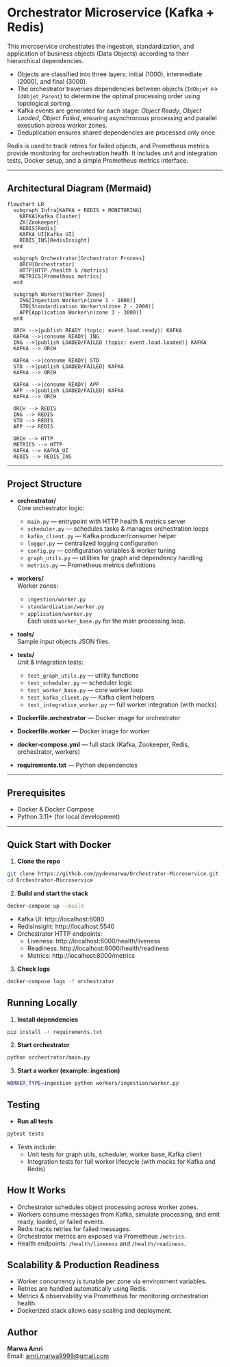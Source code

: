 # Orchestrator Microservice (Kafka + Redis)

This microservice orchestrates the ingestion, standardization, and application of business objects (Data Objects) according to their hierarchical dependencies.

- Objects are classified into three layers: initial (1000), intermediate (2000), and final (3000).
- The orchestrator traverses dependencies between objects (`IdObjet` ↔ `IdObjet_Parent`) to determine the optimal processing order using topological sorting.
- Kafka events are generated for each stage: *Object Ready*, *Object Loaded*, *Object Failed*, ensuring asynchronous processing and parallel execution across worker zones.
- Deduplication ensures shared dependencies are processed only once.

Redis is used to track retries for failed objects, and Prometheus metrics provide monitoring for orchestration health.
It includes unit and integration tests, Docker setup, and a simple Prometheus metrics interface.

---

## Architectural Diagram (Mermaid)

```mermaid
flowchart LR
  subgraph Infra[KAFKA + REDIS + MONITORING]
    KAFKA[Kafka Cluster]
    ZK[Zookeeper]
    REDIS[Redis]
    KAFKA_UI[Kafka UI]
    REDIS_INS[RedisInsight]
  end

  subgraph Orchestrator[Orchestrator Process]
    ORCH[Orchestrator]
    HTTP[HTTP /health & /metrics]
    METRICS[Prometheus metrics]
  end

  subgraph Workers[Worker Zones]
    ING[Ingestion Worker\n(zone 1 - 1000)]
    STD[Standardization Worker\n(zone 2 - 2000)]
    APP[Application Worker\n(zone 3 - 3000)]
  end

  ORCH -->|publish READY (topic: event.load.ready)| KAFKA
  KAFKA -->|consume READY| ING
  ING -->|publish LOADED/FAILED (topic: event.load.loaded)| KAFKA
  KAFKA --> ORCH

  KAFKA -->|consume READY| STD
  STD -->|publish LOADED/FAILED| KAFKA
  KAFKA --> ORCH

  KAFKA -->|consume READY| APP
  APP -->|publish LOADED/FAILED| KAFKA
  KAFKA --> ORCH

  ORCH --> REDIS
  ING --> REDIS
  STD --> REDIS
  APP --> REDIS

  ORCH --> HTTP
  METRICS --> HTTP
  KAFKA --> KAFKA_UI
  REDIS --> REDIS_INS
```

---
## Project Structure

- **orchestrator/**  
  Core orchestrator logic:
  - `main.py` — entrypoint with HTTP health & metrics server  
  - `scheduler.py` — schedules tasks & manages orchestration loops  
  - `kafka_client.py` — Kafka producer/consumer helper  
  - `logger.py` — centralized logging configuration  
  - `config.py` — configuration variables & worker tuning  
  - `graph_utils.py` — utilities for graph and dependency handling  
  - `metrics.py` — Prometheus metrics definitions 

- **workers/**  
  Worker zones:
  - `ingestion/worker.py`  
  - `standardization/worker.py`  
  - `application/worker.py`  
  Each uses `worker_base.py` for the main processing loop.

- **tools/**  
  Sample input objects JSON files.

- **tests/**  
  Unit & integration tests:
  - `test_graph_utils.py` — utility functions  
  - `test_scheduler.py` — scheduler logic  
  - `test_worker_base.py` — core worker loop  
  - `test_kafka_client.py` — Kafka client helpers  
  - `test_integration_worker.py` — full worker integration (with mocks)

- **Dockerfile.orchestrator** — Docker image for orchestrator  
- **Dockerfile.worker** — Docker image for worker  
- **docker-compose.yml** — full stack (Kafka, Zookeeper, Redis, orchestrator, workers)  
- **requirements.txt** — Python dependencies  

---

## Prerequisites

- Docker & Docker Compose  
- Python 3.11+ (for local development)  

---

## Quick Start with Docker

1. **Clone the repo**  
```bash
git clone https://github.com/pydevmarwa/Orchestrator-Microservice.git
cd Orchestrator-Microservice
```

2. **Build and start the stack**  
```bash
docker-compose up --build
```

- Kafka UI: http://localhost:8080  
- RedisInsight: http://localhost:5540  
- Orchestrator HTTP endpoints:  
  - Liveness: http://localhost:8000/health/liveness  
  - Readiness: http://localhost:8000/health/readiness  
  - Metrics: http://localhost:8000/metrics

3. **Check logs**  
```bash
docker-compose logs -f orchestrator
```

## Running Locally

1. **Install dependencies**  
```bash
pip install -r requirements.txt
```

2. **Start orchestrator**  
```bash
python orchestrator/main.py
```

3. **Start a worker (example: ingestion)**  
```bash
WORKER_TYPE=ingestion python workers/ingestion/worker.py
```

## Testing

- **Run all tests**  
```bash
pytest tests
```

- Tests include:  
  - Unit tests for graph utils, scheduler, worker base, Kafka client  
  - Integration tests for full worker lifecycle (with mocks for Kafka and Redis)

## How It Works

- Orchestrator schedules object processing across worker zones.  
- Workers consume messages from Kafka, simulate processing, and emit ready, loaded, or failed events.  
- Redis tracks retries for failed messages.  
- Orchestrator metrics are exposed via Prometheus `/metrics`.  
- Health endpoints: `/health/liveness` and `/health/readiness`.

## Scalability & Production Readiness

- Worker concurrency is tunable per zone via environment variables.  
- Retries are handled automatically using Redis.  
- Metrics & observability via Prometheus for monitoring orchestration health.  
- Dockerized stack allows easy scaling and deployment.

## Author

**Marwa Amri**  
Email: amri.marwa9999@gmail.com
